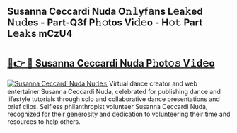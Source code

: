 ## Susanna Ceccardi Nuda O𝚗𝚕yf𝚊ns L𝚎a𝚔ed N𝚞𝚍es - Part-Q3f P𝚑𝚘tos Vi𝚍𝚎o - H𝚘𝚝 Part L𝚎a𝚔s mCzU4

# <h2><a href="http://kf0shvp.oniu.top/?m=Susanna+Ceccardi+Nuda">🔗👉 🔴 Susanna Ceccardi Nuda P𝚑ot𝚘𝚜 V𝚒d𝚎o</a></h2>

[![Susanna Ceccardi Nuda Nu𝚍e𝚜](https://i.imgur.com/0qMVB7G.gif)](http://kf0shvp.oniu.top/?m=Susanna+Ceccardi+Nuda)
Virtual dance creator and web entertainer Susanna Ceccardi Nuda, celebrated for publishing dance and lifestyle tutorials through solo and collaborative dance presentations and brief clips. Selfless philanthropist volunteer Susanna Ceccardi Nuda, recognized for their generosity and dedication to volunteering their time and resources to help others.  
